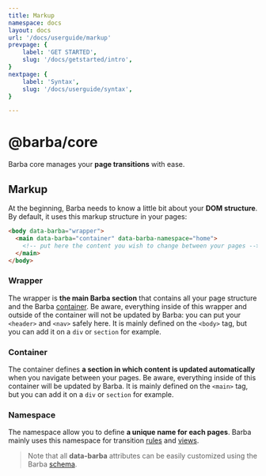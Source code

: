```yaml
---
title: Markup
namespace: docs
layout: docs
url: '/docs/userguide/markup'
prevpage: {
    label: 'GET STARTED',
    slug: '/docs/getstarted/intro',
}
nextpage: {
    label: 'Syntax',
    slug: '/docs/userguide/syntax',
}

---
```


# @barba/core

Barba core manages your **page transitions** with ease.

## Markup

At the beginning, Barba needs to know a little bit about your **DOM structure**.
By default, it uses this markup structure in your pages:

```html
<body data-barba="wrapper">
  <main data-barba="container" data-barba-namespace="home">
    <!-- put here the content you wish to change between your pages -->
  </main>
</body>
```

### Wrapper

The wrapper is **the main Barba section** that contains all your page structure and the Barba [container](#container). Be aware, everything inside of this wrapper and outside of the container will not be updated by Barba: you can put your `<header>` and `<nav>` safely here. It is mainly defined on the `<body>` tag, but you can add it on a `div` or `section` for example.

### Container

The container defines **a section in which content is updated automatically** when you navigate between your pages. Be aware, everything inside of this container will be updated by Barba. It is mainly defined on the `<main>` tag, but you can add it on a `div` or `section` for example.

### Namespace

The namespace allow you to define **a unique name for each pages**. Barba mainly uses this namespace for transition [rules](#rules) and [views](#view-object).

> Note that all **data-barba** attributes can be easily customized using the Barba [schema](#schema).

